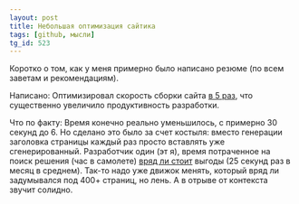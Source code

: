 ```yaml
---
layout: post
title: Небольшая оптимизация сайтика
tags: [github, мысли]
tg_id: 523
---
```

Коротко о том, как у меня примерно было написано резюме (по всем заветам и рекомендациям).

Написано:
Оптимизировал скорость сборки сайта [в 5 раз](https://github.com/ov7a/ov7a.github.io/commit/84d6382cde3b3200ba4224d9d7c91cfcbc4993e0), что существенно увеличило продуктивность разработки.

Что по факту:
Время конечно реально уменьшилось, с примерно 30 секунд до 6. Но сделано это было за счет костыля: вместо генерации заголовка страницы каждый раз просто вставлять уже сгенерированный. Разработчик один (эт я), время потраченное на поиск решения (час в самолете) [вряд ли стоит](https://xkcd.com/1319/) выгоды (25 секунд раз в месяц в среднем). Так-то надо уже движок менять, который вряд ли задумывался под 400+ страниц, но лень. А в отрыве от контекста звучит солидно.
